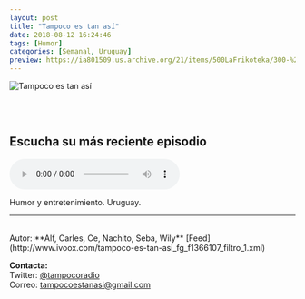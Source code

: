 ```yaml
---
layout: post
title: "Tampoco es tan así"
date: 2018-08-12 16:24:46
tags: [Humor]
categories: [Semanal, Uruguay]
preview: https://ia801509.us.archive.org/21/items/500LaFrikoteka/300-%20Tampoco%20es%20tan%20as%C3%AD%20Radio.jpeg
---
```


![Tampoco es tan así](https://ia801509.us.archive.org/21/items/500LaFrikoteka/500-%20Tampoco%20es%20tan%20as%C3%AD%20Radio.jpeg)

<br/>
<br/>

## Escucha su más reciente episodio

<!--reproductor-feed=http://www.ivoox.com/tampoco-es-tan-asi_fg_f1366107_filtro_1.xml-->
<!--reproductor-start-->
<audio id="audio" preload="auto" controls="" src="http://www.ivoox.com/t3-e28-039-el-musculo-intacto-039-25-10-18_mf_29619945_feed_1.mp3"></audio>
<!--reproductor-end-->

Humor y entretenimiento. Uruguay.

_ _ _

<br>
Autor: **Alf, Carles, Ce, Nachito, Seba, Wily**  
[Feed](http://www.ivoox.com/tampoco-es-tan-asi_fg_f1366107_filtro_1.xml)  



**Contacta:**  
Twitter: [@tampocoradio](https://twitter.com/tampocoradio)  
Correo: [tampocoestanasi@gmail.com](mailto:tampocoestanasi@gmail.com)  

